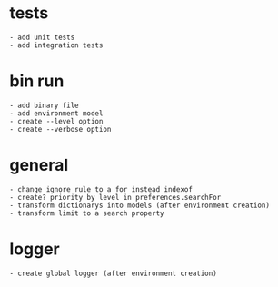 # tests
    - add unit tests
    - add integration tests

# bin run
    - add binary file
    - add environment model
    - create --level option
    - create --verbose option

# general
    - change ignore rule to a for instead indexof
    - create? priority by level in preferences.searchFor
    - transform dictionarys into models (after environment creation)
    - transform limit to a search property

# logger
    - create global logger (after environment creation)
